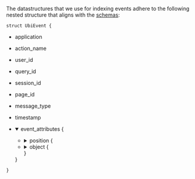 The datastructures that we use for indexing events adhere to the following nested structure that aligns with the [schemas](.././schemas.md):

`struct UbiEvent {`
- application
- action_name
- user_id
- query_id
- session_id
- page_id
- message_type
- timestamp
- <details open>
	<summary>event_attributes {</summary>
	<p>

  - <details>
  	<summary>position {</summary>

  		- ordinal
  		- x
  		- y
  		- trail
  	}
  	</details>
  - <details>
  	<summary>object {</summary>

  		- internal_id
  		- object_id
  		- object_type
  		- description
  		- object_details /
        - object_details.json
  		}
  	</details>
	}
  </details>}
`}`
